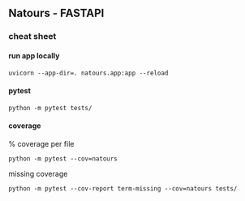 ## Natours - FASTAPI

### cheat sheet

#### run app locally

`uvicorn --app-dir=. natours.app:app --reload`

#### pytest

`python -m pytest tests/`

#### coverage

% coverage per file

`python -m pytest --cov=natours`

missing coverage

`python -m pytest --cov-report term-missing --cov=natours tests/`
